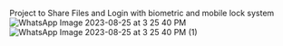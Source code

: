 

Project to Share Files and Login with biometric and mobile lock system
![WhatsApp Image 2023-08-25 at 3 25 40 PM](https://github.com/nolostra/TestBex/assets/53576981/8977ee85-670b-4fef-b279-bf0937c6c27d)
![WhatsApp Image 2023-08-25 at 3 25 40 PM (1)](https://github.com/nolostra/TestBex/assets/53576981/4db167f9-d01c-4401-945b-d98408c8b5b1)

